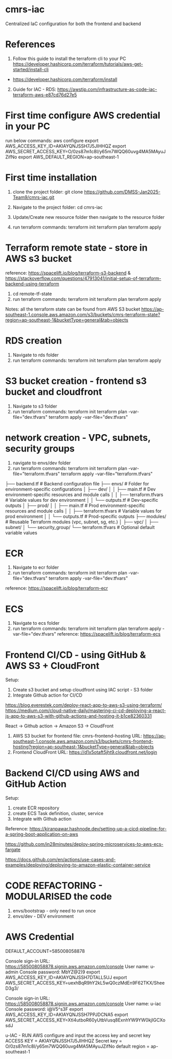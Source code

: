 # cmrs-iac
Centralized IaC configuration for both the frontend and backend


# References
1) Follow this guide to install the terraform cli to your PC
https://developer.hashicorp.com/terraform/tutorials/aws-get-started/install-cli

- https://developer.hashicorp.com/terraform/install


2) Guide for IAC - RDS: https://awstip.com/infrastructure-as-code-iac-terraform-aws-e87cd76d27e5

# First time configure AWS credential in your PC
run below commands:
aws configure
export AWS_ACCESS_KEY_ID=AKIAYQNJSSH7J5JIHHQZ
export AWS_SECRET_ACCESS_KEY=O/0zs87m1c8I/y65m7WQQ60uvg4MA5MAyuJZifNo
export AWS_DEFAULT_REGION=ap-southeast-1

# First time installation
1) clone the project folder:
git clone https://github.com/DMSS-Jan2025-Team9/cmrs-iac.git

2) Navigate to the project folder:
cd cmrs-iac

3) Update/Create new resource folder then navigate to the resource folder 
4) run terraform commands:
terraform init
terraform plan 
terraform apply

# Terraform remote state - store in AWS s3 bucket
reference: https://spacelift.io/blog/terraform-s3-backend & https://stackoverflow.com/questions/47913041/initial-setup-of-terraform-backend-using-terraform
1) cd remote-tf-state
2) run terraform commands:
terraform init
terraform plan 
terraform apply

Notes: all the terraform state can be found from AWS S3 bucket
https://ap-southeast-1.console.aws.amazon.com/s3/buckets/cmrs-terraform-state?region=ap-southeast-1&bucketType=general&tab=objects

# RDS creation
1) Navigate to rds folder
2) run terraform commands:
terraform init
terraform plan 
terraform apply

# S3 bucket creation - frontend s3 bucket and cloudfront
1) Navigate to s3 folder
2) run terraform commands:
terraform init
terraform plan  -var-file="dev.tfvars"
terraform apply -var-file="dev.tfvars"


# network creation - VPC, subnets, security groups
1) navigate to envs/dev folder
2) run terraform commands:
terraform init
terraform plan  -var-file="terraform.tfvars"
terraform apply -var-file="terraform.tfvars"

├── backend.tf           # Backend configuration file
├── envs/                # Folder for environment-specific configurations
│   ├── dev/
│   │   ├── main.tf      # Dev environment-specific resources and module calls
│   │   ├── terraform.tfvars  # Variable values for dev environment
│   │   └── outputs.tf   # Dev-specific outputs
│   ├── prod/
│   │   ├── main.tf      # Prod environment-specific resources and module calls
│   │   ├── terraform.tfvars  # Variable values for prod environment
│   │   └── outputs.tf   # Prod-specific outputs
├── modules/             # Reusable Terraform modules (vpc, subnet, sg, etc.)
│   ├── vpc/
│   ├── subnet/
│   └── security_group/
└── terraform.tfvars     # Optional default variable values


# ECR
1) Navigate to ecr folder
2) run terraform commands:
terraform init
terraform plan  -var-file="dev.tfvars"
terraform apply -var-file="dev.tfvars"

reference: https://spacelift.io/blog/terraform-ecr

# ECS
1) Navigate to ecs folder
2) run terraform commands:
terraform init
terraform plan 
terraform apply -var-file="dev.tfvars"
reference: https://spacelift.io/blog/terraform-ecs


# Frontend CI/CD - using GitHub & AWS S3 + CloudFront
Setup:
1) Create s3 bucket and setup cloudfront using IAC script - S3 folder
2) Integrate Github action for CI/CD

https://blog.everestek.com/deploy-react-app-to-aws-s3-using-terraform/
https://medium.com/cloud-native-daily/mastering-ci-cd-deploying-a-react-js-app-to-aws-s3-with-github-actions-and-hosting-it-b1ce82360331

React -> Github action -> Amazon S3 -> CloudFront

1) AWS S3 bucket for frontend file: cmrs-frontend-hosting
URL: https://ap-southeast-1.console.aws.amazon.com/s3/buckets/cmrs-frontend-hosting?region=ap-southeast-1&bucketType=general&tab=objects
2) Frontend CloudFront URL: https://d1x5otaft5jht9.cloudfront.net/login


# Backend CI/CD using AWS and GitHub Action
Setup:
1) create ECR repository
2) create ECS Task definition, cluster, service
3) Integrate with Github action

Reference: https://kiranpawar.hashnode.dev/setting-up-a-cicd-pipeline-for-a-spring-boot-application-on-aws

https://github.com/in28minutes/deploy-spring-microservices-to-aws-ecs-fargate

https://docs.github.com/en/actions/use-cases-and-examples/deploying/deploying-to-amazon-elastic-container-service

# CODE REFACTORING - MODULARISED the code
1) envs/bootstrap - only need to run once
2) envs/dev - DEV environment


# AWS Credential
DEFAULT_ACCOUNT=585008058878

Console sign-in URL: https://585008058878.signin.aws.amazon.com/console
User name: u-admin
Console password: MbYZ@2)9
export AWS_ACCESS_KEY_ID=AKIAYQNJSSH7DTALL5UJ
export AWS_SECRET_ACCESS_KEY=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

Console sign-in URL: https://585008058878.signin.aws.amazon.com/console
User name: u-iac
Console password: i@V5^s3F
export AWS_ACCESS_KEY_ID=AKIAYQNJSSH7PPJDCNA5
export AWS_SECRET_ACCESS_KEY=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

u-IAC - RUN AWS configure and input the access key and secret key
ACCESS KEY = AKIAYQNJSSH7J5JIHHQZ
Secret key = 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
default region = ap-southeast-1